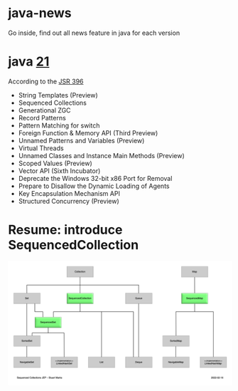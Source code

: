 # java-news
Go inside, find out all news feature in java for each version

# java <a href="https://openjdk.org/projects/jdk/21/">21</a>

According to the <a href="https://openjdk.org/projects/jdk/21/spec">JSR 396<a/>
- String Templates (Preview)
- Sequenced Collections
- Generational ZGC
- Record Patterns
- Pattern Matching for switch
- Foreign Function & Memory API (Third Preview)
- Unnamed Patterns and Variables (Preview)
- Virtual Threads
- Unnamed Classes and Instance Main Methods (Preview)
- Scoped Values (Preview)
- Vector API (Sixth Incubator)
- Deprecate the Windows 32-bit x86 Port for Removal
- Prepare to Disallow the Dynamic Loading of Agents
- Key Encapsulation Mechanism API
- Structured Concurrency (Preview)


# Resume: introduce SequencedCollection
![SequencedCollection](https://github.com/zoufab/java-news/blob/main/ressources/SequencedCollectionDiagram.png)
